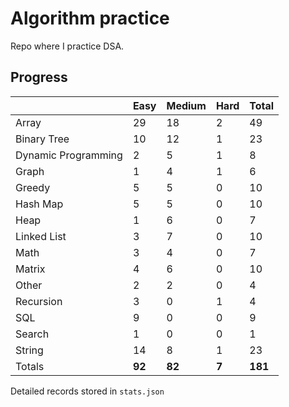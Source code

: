 # Algorithm practice

Repo where I practice DSA.

<!-- https://leetcode.com/l-ohman/ -->
<!-- todo: display the json data in some online visualization. -->

## Progress

<!-- { javascript: 49, python: 129, both: 6 } -->

|                     | Easy   | Medium | Hard  | Total   |
| ------------------- | ------ | ------ | ----- | ------- |
| Array               | 29     | 18     | 2     | 49      |
| Binary Tree         | 10     | 12     | 1     | 23      |
| Dynamic Programming | 2      | 5      | 1     | 8       |
| Graph               | 1      | 4      | 1     | 6       |
| Greedy              | 5      | 5      | 0     | 10      |
| Hash Map            | 5      | 5      | 0     | 10      |
| Heap                | 1      | 6      | 0     | 7       |
| Linked List         | 3      | 7      | 0     | 10      |
| Math                | 3      | 4      | 0     | 7       |
| Matrix              | 4      | 6      | 0     | 10      |
| Other               | 2      | 2      | 0     | 4       |
| Recursion           | 3      | 0      | 1     | 4       |
| SQL                 | 9      | 0      | 0     | 9       |
| Search              | 1      | 0      | 0     | 1       |
| String              | 14     | 8      | 1     | 23      |
| Totals              | **92** | **82** | **7** | **181** |

Detailed records stored in `stats.json`
